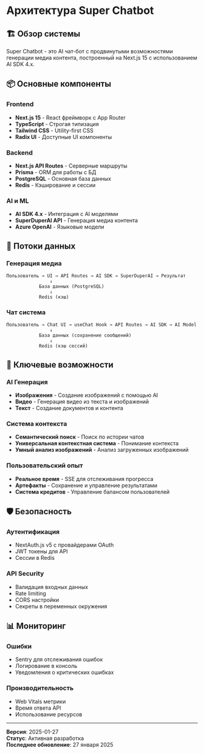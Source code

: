 # Архитектура Super Chatbot

## 🏗️ Обзор системы

Super Chatbot - это AI чат-бот с продвинутыми возможностями генерации медиа контента, построенный на Next.js 15 с использованием AI SDK 4.x.

## 📦 Основные компоненты

### Frontend

- **Next.js 15** - React фреймворк с App Router
- **TypeScript** - Строгая типизация
- **Tailwind CSS** - Utility-first CSS
- **Radix UI** - Доступные UI компоненты

### Backend

- **Next.js API Routes** - Серверные маршруты
- **Prisma** - ORM для работы с БД
- **PostgreSQL** - Основная база данных
- **Redis** - Кэширование и сессии

### AI и ML

- **AI SDK 4.x** - Интеграция с AI моделями
- **SuperDuperAI API** - Генерация медиа контента
- **Azure OpenAI** - Языковые модели

## 🔄 Потоки данных

### Генерация медиа

```
Пользователь → UI → API Routes → AI SDK → SuperDuperAI → Результат
                ↓
            База данных (PostgreSQL)
                ↓
            Redis (кэш)
```

### Чат система

```
Пользователь → Chat UI → useChat Hook → API Routes → AI SDK → AI Model
                ↓
            База данных (сохранение сообщений)
                ↓
            Redis (кэш сессий)
```

## 🎯 Ключевые возможности

### AI Генерация

- **Изображения** - Создание изображений с помощью AI
- **Видео** - Генерация видео из текста и изображений
- **Текст** - Создание документов и контента

### Система контекста

- **Семантический поиск** - Поиск по истории чатов
- **Универсальная контекстная система** - Понимание контекста
- **Умный анализ изображений** - Анализ загруженных изображений

### Пользовательский опыт

- **Реальное время** - SSE для отслеживания прогресса
- **Артефакты** - Сохранение и управление результатами
- **Система кредитов** - Управление балансом пользователей

## 🛡️ Безопасность

### Аутентификация

- NextAuth.js v5 с провайдерами OAuth
- JWT токены для API
- Сессии в Redis

### API Security

- Валидация входных данных
- Rate limiting
- CORS настройки
- Секреты в переменных окружения

## 📊 Мониторинг

### Ошибки

- Sentry для отслеживания ошибок
- Логирование в консоль
- Уведомления о критических ошибках

### Производительность

- Web Vitals метрики
- Время ответа API
- Использование ресурсов

---

**Версия**: 2025-01-27  
**Статус**: Активная разработка  
**Последнее обновление**: 27 января 2025
